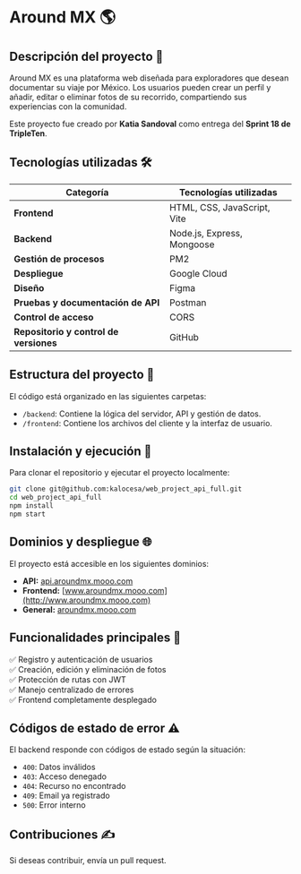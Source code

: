 # Around MX 🌎

## Descripción del proyecto 📖

Around MX es una plataforma web diseñada para exploradores que desean documentar su viaje por México. Los usuarios pueden crear un perfil y añadir, editar o eliminar fotos de su recorrido, compartiendo sus experiencias con la comunidad.

Este proyecto fue creado por **Katia Sandoval** como entrega del **Sprint 18 de TripleTen**.

## Tecnologías utilizadas 🛠️

| Categoría                              | Tecnologías utilizadas      |
| -------------------------------------- | --------------------------- |
| **Frontend**                           | HTML, CSS, JavaScript, Vite |
| **Backend**                            | Node.js, Express, Mongoose  |
| **Gestión de procesos**                | PM2                         |
| **Despliegue**                         | Google Cloud                |
| **Diseño**                             | Figma                       |
| **Pruebas y documentación de API**     | Postman                     |
| **Control de acceso**                  | CORS                        |
| **Repositorio y control de versiones** | GitHub                      |

## Estructura del proyecto 📁

El código está organizado en las siguientes carpetas:

- `/backend`: Contiene la lógica del servidor, API y gestión de datos.
- `/frontend`: Contiene los archivos del cliente y la interfaz de usuario.

## Instalación y ejecución 🚀

Para clonar el repositorio y ejecutar el proyecto localmente:

```bash
git clone git@github.com:kalocesa/web_project_api_full.git
cd web_project_api_full
npm install
npm start
```

## Dominios y despliegue 🌐

El proyecto está accesible en los siguientes dominios:

- **API:** [api.aroundmx.mooo.com](http://api.aroundmx.mooo.com)
- **Frontend:** [www.aroundmx.mooo.com](http://www.aroundmx.mooo.com)
- **General:** [aroundmx.mooo.com](http://aroundmx.mooo.com)

## Funcionalidades principales 🎯

✅ Registro y autenticación de usuarios  
✅ Creación, edición y eliminación de fotos  
✅ Protección de rutas con JWT  
✅ Manejo centralizado de errores  
✅ Frontend completamente desplegado

## Códigos de estado de error ⚠️

El backend responde con códigos de estado según la situación:

- `400`: Datos inválidos
- `403`: Acceso denegado
- `404`: Recurso no encontrado
- `409`: Email ya registrado
- `500`: Error interno

## Contribuciones ✍️

Si deseas contribuir, envía un pull request.
